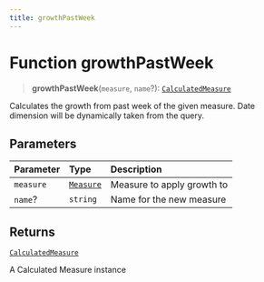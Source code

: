 ```yaml
---
title: growthPastWeek
---
```


# Function growthPastWeek

> **growthPastWeek**(`measure`, `name`?): [`CalculatedMeasure`](../../../interfaces/interface.CalculatedMeasure.md)

Calculates the growth from past week of the given measure.
Date dimension will be dynamically taken from the query.

## Parameters

| Parameter | Type | Description |
| :------ | :------ | :------ |
| `measure` | [`Measure`](../../../interfaces/interface.Measure.md) | Measure to apply growth to |
| `name`? | `string` | Name for the new measure |

## Returns

[`CalculatedMeasure`](../../../interfaces/interface.CalculatedMeasure.md)

A Calculated Measure instance
